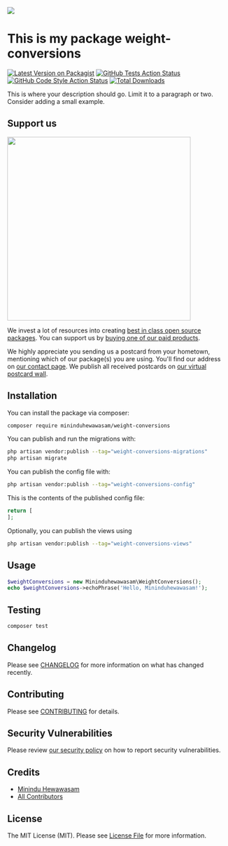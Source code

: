 
[<img src="https://github-ads.s3.eu-central-1.amazonaws.com/support-ukraine.svg?t=1" />](https://supportukrainenow.org)

# This is my package weight-conversions

[![Latest Version on Packagist](https://img.shields.io/packagist/v/mininduhewawasam/weight-conversions.svg?style=flat-square)](https://packagist.org/packages/mininduhewawasam/weight-conversions)
[![GitHub Tests Action Status](https://img.shields.io/github/workflow/status/mininduhewawasam/weight-conversions/run-tests?label=tests)](https://github.com/mininduhewawasam/weight-conversions/actions?query=workflow%3Arun-tests+branch%3Amain)
[![GitHub Code Style Action Status](https://img.shields.io/github/workflow/status/mininduhewawasam/weight-conversions/Check%20&%20fix%20styling?label=code%20style)](https://github.com/mininduhewawasam/weight-conversions/actions?query=workflow%3A"Check+%26+fix+styling"+branch%3Amain)
[![Total Downloads](https://img.shields.io/packagist/dt/mininduhewawasam/weight-conversions.svg?style=flat-square)](https://packagist.org/packages/mininduhewawasam/weight-conversions)

This is where your description should go. Limit it to a paragraph or two. Consider adding a small example.

## Support us

[<img src="https://github-ads.s3.eu-central-1.amazonaws.com/weight-conversions.jpg?t=1" width="419px" />](https://spatie.be/github-ad-click/weight-conversions)

We invest a lot of resources into creating [best in class open source packages](https://spatie.be/open-source). You can support us by [buying one of our paid products](https://spatie.be/open-source/support-us).

We highly appreciate you sending us a postcard from your hometown, mentioning which of our package(s) you are using. You'll find our address on [our contact page](https://spatie.be/about-us). We publish all received postcards on [our virtual postcard wall](https://spatie.be/open-source/postcards).

## Installation

You can install the package via composer:

```bash
composer require mininduhewawasam/weight-conversions
```

You can publish and run the migrations with:

```bash
php artisan vendor:publish --tag="weight-conversions-migrations"
php artisan migrate
```

You can publish the config file with:

```bash
php artisan vendor:publish --tag="weight-conversions-config"
```

This is the contents of the published config file:

```php
return [
];
```

Optionally, you can publish the views using

```bash
php artisan vendor:publish --tag="weight-conversions-views"
```

## Usage

```php
$weightConversions = new Mininduhewawasam\WeightConversions();
echo $weightConversions->echoPhrase('Hello, Mininduhewawasam!');
```

## Testing

```bash
composer test
```

## Changelog

Please see [CHANGELOG](CHANGELOG.md) for more information on what has changed recently.

## Contributing

Please see [CONTRIBUTING](https://github.com/mininduhewawasam/.github/blob/main/CONTRIBUTING.md) for details.

## Security Vulnerabilities

Please review [our security policy](../../security/policy) on how to report security vulnerabilities.

## Credits

- [Minindu Hewawasam](https://github.com/mininduhewawasam)
- [All Contributors](../../contributors)

## License

The MIT License (MIT). Please see [License File](LICENSE.md) for more information.
